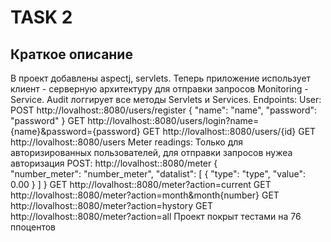 # TASK 2

## Краткое описание
В проект добавлены aspectj, servlets.
Теперь приложение использует клиент - серверную архитектуру для отправки запросов Monitoring - Service.
Audit логгирует все методы Servlets и Services.
Endpoints:
User:
POST http://lovalhost::8080/users/register
     {
         "name": "name",
         "password": "password"
      }
GET  http://lovalhost::8080/users/login?name={name}&password={password}
GET  http://lovalhost::8080/users/{id}
GET  http://lovalhost::8080/users
Meter readings:
Только для авторизированных пользователей, для отправки запросов нужеа авторизация
POST: http://lovalhost::8080/meter
      {    
          "number_meter": "number_meter",
          "datalist": [
                          {
                               "type": "type",
                               "value": 0.00
                           }
                      ]
      }
GET   http://lovalhost::8080/meter?action=current
GET   http://lovalhost::8080/meter?action=month&month{number}
GET   http://lovalhost::8080/meter?action=hystory
GET   http://lovalhost::8080/meter?action=all
Проект покрыт тестами на 76 ппоцентов
